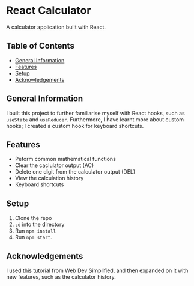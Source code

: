 # React Calculator <!-- omit in toc -->

A calculator application built with React.

## Table of Contents <!-- omit in toc -->

- [General Information](#general-information)
- [Features](#features)
- [Setup](#setup)
- [Acknowledgements](#acknowledgements)

## General Information

I built this project to further familiarise myself with React hooks, such as `useState` and `useReducer`. Furthermore, I have learnt more about custom hooks; I created a custom hook for keyboard shortcuts.

## Features

- Peform common mathematical functions
- Clear the caclulator output (AC)
- Delete one digit from the calculator output (DEL)
- View the calculation history
- Keyboard shortcuts

## Setup

1. Clone the repo
2. `cd` into the directory
3. Run `npm install`
4. Run `npm start`.

## Acknowledgements

I used [this](https://www.youtube.com/watch?v=DgRrrOt0Vr8) tutorial from Web Dev Simplified, and then expanded on it with new features, such as the calculator history.

